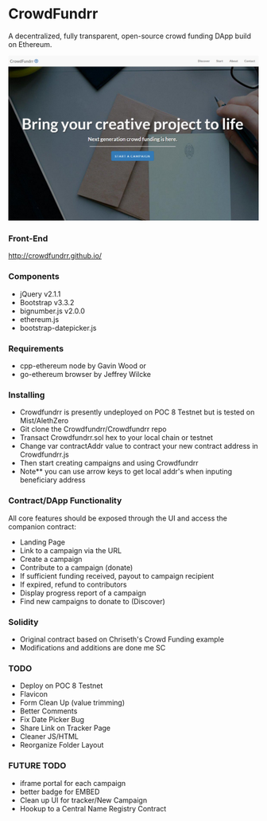# CrowdFundrr
A decentralized, fully transparent, open-source crowd funding DApp build on Ethereum.

<img src="/img/screen0.jpg" />

### Front-End
http://crowdfundrr.github.io/

### Components
- jQuery v2.1.1
- Bootstrap v3.3.2 
- bignumber.js v2.0.0
- ethereum.js
- bootstrap-datepicker.js

### Requirements
- cpp-ethereum node by Gavin Wood or
- go-ethereum browser by Jeffrey Wilcke

### Installing
- Crowdfundrr is presently undeployed on POC 8 Testnet but is tested on Mist/AlethZero
- Git clone the Crowdfundrr/Crowdfundrr repo
- Transact Crowdfundrr.sol hex to your local chain or testnet
- Change var contractAddr value to contract your new contract address in Crowdfundrr.js
- Then start creating campaigns and using Crowdfundrr
- Note** you can use arrow keys to get local addr's when inputing beneficiary address

### Contract/DApp Functionality
All core features should be exposed through the UI and access the companion contract:
- Landing Page
- Link to a campaign via the URL
- Create a campaign
- Contribute to a campaign (donate)
- If sufficient funding received, payout to campaign recipient
- If expired, refund to contributors
- Display progress report of a campaign
- Find new campaigns to donate to (Discover)

### Solidity
- Original contract based on Chriseth's Crowd Funding example
- Modifications and additions are done me SC

### TODO
- Deploy on POC 8 Testnet
- Flavicon
- Form Clean Up (value trimming)
- Better Comments
- Fix Date Picker Bug
- Share Link on Tracker Page
- Cleaner JS/HTML
- Reorganize Folder Layout

<!--
### COMPLETED
- Mist Testing
- AlethZero Testing
- Clear campaign data when Campaign Complete or Expired
- If sufficient funding received, payout to campaign recipient
- Address Scroller (for easily selecting addresses)
- Payout/Goal Reach Front-End Complete
- Most Recent Campaigns
- Cleaned Up JS
- Display progress report of a campaign
- Date Picker Added
- Campaign/Discover Page Categorization
- URL/EMBED Code Generation (post Campaign Creation)
- JS Compaign Tracker Days, Convert to ETH denominations
- Discover Page
- New Campaign ID, url and meta tag return
- Display progress report of a campaign
- Contribute to a campaign (donate)
- Landing Page
- Link to a campaign via the URL
- Added User numCampaigns and campaigns data
- Search Campaign
- Create New Campaign JS->Solidity
- Connect HTML/JS front-end to BC
- Develop contract to fit contract functionality in Solidity
- Build bootstrap front-end
- Branding/Name Logo-->

### FUTURE TODO
- iframe portal for each campaign
- better badge for EMBED
- Clean up UI for tracker/New Campaign
- Hookup to a Central Name Registry Contract
